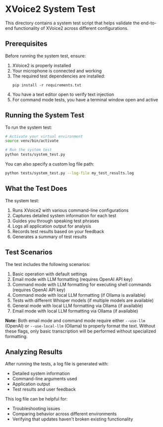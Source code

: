 # XVoice2 System Test

This directory contains a system test script that helps validate the end-to-end functionality of XVoice2 across different configurations.

## Prerequisites

Before running the system test, ensure:

1. XVoice2 is properly installed
2. Your microphone is connected and working
3. The required test dependencies are installed:
   ```
   pip install -r requirements.txt
   ```
4. You have a text editor open to verify text injection
5. For command mode tests, you have a terminal window open and active

## Running the System Test

To run the system test:

```bash
# Activate your virtual environment
source venv/bin/activate

# Run the system test
python tests/system_test.py
```

You can also specify a custom log file path:

```bash
python tests/system_test.py --log-file my_test_results.log
```

## What the Test Does

The system test:

1. Runs XVoice2 with various command-line configurations
2. Captures detailed system information for each test
3. Guides you through speaking test phrases
4. Logs all application output for analysis
5. Records test results based on your feedback
6. Generates a summary of test results

## Test Scenarios

The test includes the following scenarios:

1. Basic operation with default settings
2. Email mode with LLM formatting (requires OpenAI API key)
3. Command mode with LLM formatting for executing shell commands (requires OpenAI API key)
4. Command mode with local LLM formatting (if Ollama is available)
5. Tests with different Whisper models (if multiple models are available)
6. General mode with local LLM formatting via Ollama (if available)
7. Email mode with local LLM formatting via Ollama (if available)

**Note:** Both email mode and command mode require either `--use-llm` (OpenAI) or `--use-local-llm` (Ollama) to properly format the text. Without these flags, only basic transcription will be performed without specialized formatting.

## Analyzing Results

After running the tests, a log file is generated with:

- Detailed system information
- Command-line arguments used
- Application output
- Test results and user feedback

This log file can be helpful for:
- Troubleshooting issues
- Comparing behavior across different environments
- Verifying that updates haven't broken existing functionality